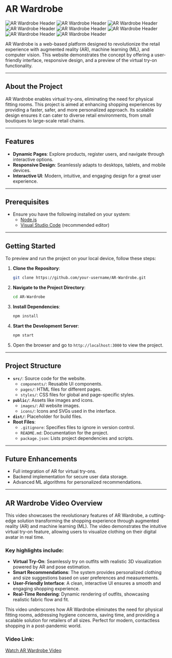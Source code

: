 # AR Wardrobe


![AR Wardrobe Header](assets/Sample-Image1.png)
![AR Wardrobe Header](assets/Sample-Image2.png)
![AR Wardrobe Header](assets/Sample-Image3.png)
![AR Wardrobe Header](assets/Sample-Image4.png)
![AR Wardrobe Header](assets/Sample-Image5.png)
![AR Wardrobe Header](assets/Sample-Image6.png)
![AR Wardrobe Header](assets/Sample-Image7.png)
![AR Wardrobe Header](assets/Sample-Image8.png)

AR Wardrobe is a web-based platform designed to revolutionize the retail experience with augmented reality (AR), machine learning (ML), and computer vision. This website demonstrates the concept by offering a user-friendly interface, responsive design, and a preview of the virtual try-on functionality.

---

## **About the Project**

AR Wardrobe enables virtual try-ons, eliminating the need for physical fitting rooms. This project is aimed at enhancing shopping experiences by providing a faster, safer, and more personalized approach. Its scalable design ensures it can cater to diverse retail environments, from small boutiques to large-scale retail chains.

---

## **Features**

- **Dynamic Pages**: Explore products, register users, and navigate through interactive options.
- **Responsive Design**: Seamlessly adapts to desktops, tablets, and mobile devices.
- **Interactive UI**: Modern, intuitive, and engaging design for a great user experience.

---

## **Prerequisites**

- Ensure you have the following installed on your system:
  - <a href="https://nodejs.org/en/download/">Node.js</a>
  - <a href="https://code.visualstudio.com/download">Visual Studio Code</a> (recommended editor)

---

## **Getting Started**

To preview and run the project on your local device, follow these steps:

1. **Clone the Repository**:
   ```bash
   git clone https://github.com/your-username/AR-Wardrobe.git
   ```
2. **Navigate to the Project Directory**:
   ```bash
   cd AR-Wardrobe
   ```
3. **Install Dependencies**:
   ```bash
   npm install
   ```
4. **Start the Development Server**:
   ```bash
   npm start
   ```
5. Open the browser and go to `http://localhost:3000` to view the project.

---

## **Project Structure**

- **`src/`**: Source code for the website.
  - `components/`: Reusable UI components.
  - `pages/`: HTML files for different pages.
  - `styles/`: CSS files for global and page-specific styles.
- **`public/`**: Assets like images and icons.
  - `images/`: All website images.
  - `icons/`: Icons and SVGs used in the interface.
- **`dist/`**: Placeholder for build files.
- **Root Files**:
  - `.gitignore`: Specifies files to ignore in version control.
  - `README.md`: Documentation for the project.
  - `package.json`: Lists project dependencies and scripts.

---

## **Future Enhancements**

- Full integration of AR for virtual try-ons.
- Backend implementation for secure user data storage.
- Advanced ML algorithms for personalized recommendations.

---

## AR Wardrobe Video Overview

This video showcases the revolutionary features of AR Wardrobe, a cutting-edge solution transforming the shopping experience through augmented reality (AR) and machine learning (ML). The video demonstrates the intuitive virtual try-on feature, allowing users to visualize clothing on their digital avatar in real time.

### Key highlights include:

- **Virtual Try-On**: Seamlessly try on outfits with realistic 3D visualization powered by AR and pose estimation.
- **Smart Recommendations**: The system provides personalized clothing and size suggestions based on user preferences and measurements.
- **User-Friendly Interface**: A clean, interactive UI ensures a smooth and engaging shopping experience.
- **Real-Time Rendering**: Dynamic rendering of outfits, showcasing realistic fabric flow and fit.

This video underscores how AR Wardrobe eliminates the need for physical fitting rooms, addressing hygiene concerns, saving time, and providing a scalable solution for retailers of all sizes. Perfect for modern, contactless shopping in a post-pandemic world.

### Video Link:

[Watch AR Wardrobe Video](./AR%20Wardrobe.mp4)
